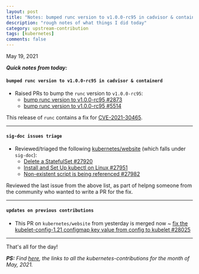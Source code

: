 ```yaml
---
layout: post
title: "Notes: bumped runc version to v1.0.0-rc95 in cadvisor & containerd, sig-doc issues triage #15"
description: "rough notes of what things I did today"
category: upstream-contribution
tags: [kubernetes]
comments: false
---
```


May 19, 2021

***Quick notes from today:***

#### `bumped runc version to v1.0.0-rc95 in cadvisor & containerd`

-  Raised PRs to bump the `runc` version to `v1.0.0-rc95`:
    - [bump runc version to v1.0.0-rc95 #2873](https://github.com/google/cadvisor/pull/2873#event-4767993277)
    - [bump runc version to v1.0.0-rc95 #5514](https://github.com/containerd/containerd/pull/5514#event-4766604591)

This release of `runc` contains a fix for [CVE-2021-30465](https://github.com/opencontainers/runc/security/advisories/GHSA-c3xm-pvg7-gh7r).

---

#### `sig-doc issues triage`

- Reviewed/triaged the following [kubernetes/website](https://github.com/kubernetes/website/issues/) (which falls under `sig-doc`):
    - [Delete a StatefulSet #27920](https://github.com/kubernetes/website/issues/27920)
    - [Install and Set Up kubectl on Linux #27951](https://github.com/kubernetes/website/issues/27951#issuecomment-844218003)
    - [Non-existent script is being referenced #27982](https://github.com/kubernetes/website/issues/27982#issuecomment-844272373)

Reviewed the last issue from the above list, as part of helpng someone from the community who wanted to write a PR for the fix.

---

#### `updates on previous contributions`

- This PR on `kubernetes/website` from yesterday is merged now ~ [fix the kubelet-config-1.21 configmap key value from config to kubelet #28025](https://github.com/kubernetes/website/pull/28025)

---


That's all for the day!

***PS:** Find [here](https://www.psaggu.com/kubernetes.html#may-2021), the links to all the kubernetes-contributions for the month of May, 2021.*
